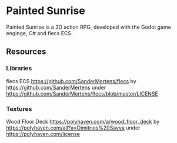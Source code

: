 # Painted Sunrise

Painted Sunrise is a 3D action RPG, developed with the Godot game enginge, C#  and flecs ECS. 

## Resources
### Libraries
flecs ECS https://github.com/SanderMertens/flecs by https://github.com/SanderMertens under https://github.com/SanderMertens/flecs/blob/master/LICENSE
### Textures
Wood Floor Deck https://polyhaven.com/a/wood_floor_deck by https://polyhaven.com/all?a=Dimitrios%20Savva under https://polyhaven.com/license
